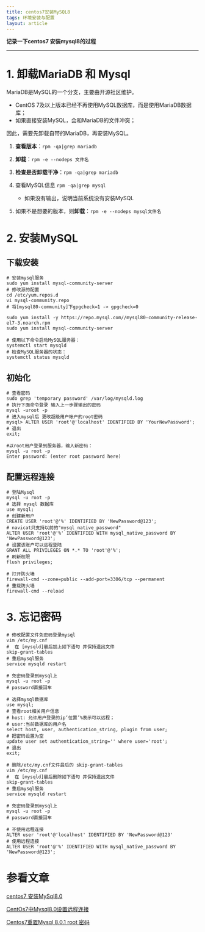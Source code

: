 ```yaml
---
title: centos7安装MySQL8
tags: 环境安装与配置
layout: article
---
```






**记录一下centos7 安装mysql8的过程**

<!--more-->

---



# 1. 卸载MariaDB 和 Mysql

MariaDB是MySQL的一个分支，主要由开源社区维护。

- CentOS 7及以上版本已经不再使用MySQL数据库，而是使用MariaDB数据库；
- 如果直接安装MySQL，会和MariaDB的文件冲突；

因此，需要先卸载自带的MariaDB，再安装MySQL。

1. **查看版本**：`rpm -qa|grep mariadb`
2. **卸载**：`rpm -e --nodeps 文件名`
3. **检查是否卸载干净**：`rpm -qa|grep mariadb`

1. 查看MySQL信息 `rpm -qa|grep mysql`
   - 如果没有输出，说明当前系统没有安装MySQL
2. 如果不是想要的版本，则**卸载**：`rpm -e --nodeps mysql文件名`

# 2. 安装MySQL

## 下载安装

```shell
# 安装mysql服务
sudo yum install mysql-community-server
# 修改源的配置
cd /etc/yum.repos.d
vi mysql-community.repo
# 将[mysql80-community]下gpgcheck=1 -> gpgcheck=0
```

```shell
sudo yum install -y https://repo.mysql.com//mysql80-community-release-el7-3.noarch.rpm
sudo yum install mysql-community-server
```

```shell
# 使用以下命令启动MySQL服务器：
systemctl start mysqld
# 检查MySQL服务器的状态：
systemctl status mysqld
```

## 初始化

```shell
# 查看密码
sudo grep 'temporary password' /var/log/mysqld.log
# 执行下面命令登录 输入上一步骤输出的密码
mysql -uroot -p
# 进入mysql后 更改超级用户帐户的root密码
mysql> ALTER USER 'root'@'localhost' IDENTIFIED BY 'YourNewPassword';
# 退出
exit;
```

```shell
#以root用户登录到服务器，输入新密码：
mysql -u root -p
Enter password: (enter root password here)
```

## 配置远程连接

```shell
# 登陆Mysql
mysql -u root -p
# 选择 mysql 数据库
use mysql;
# 创建新用户
CREATE USER 'root'@'%' IDENTIFIED BY 'NewPassword@123';
# navicat只支持以前的"mysql_native_password"
ALTER USER 'root'@'%' IDENTIFIED WITH mysql_native_password BY 'NewPassword@123';
# 设置该账户可以远程登陆
GRANT ALL PRIVILEGES ON *.* TO 'root'@'%';
# 刷新权限
flush privileges;
```

```shell
# 打开防火墙
firewall-cmd --zone=public --add-port=3306/tcp --permanent 
# 重载防火墙
firewall-cmd --reload
```



# 3. 忘记密码

```shell
# 修改配置文件免密码登录mysql
vim /etc/my.cnf 
#  在 [mysqld]最后加上如下语句 并保持退出文件
skip-grant-tables  
# 重启mysql服务
service mysqld restart 
```

```shell
# 免密码登录到mysql上
mysql -u root -p   
# password直接回车
```

```shell
# 选择mysql数据库
use mysql;
# 查看root相关用户信息 
# host: 允许用户登录的ip‘位置’%表示可以远程；
# user:当前数据库的用户名
select host, user, authentication_string, plugin from user;
# 把密码设置为空
update user set authentication_string='' where user='root';  
# 退出
exit;
```

```shell
# 删除/etc/my.cnf文件最后的 skip-grant-tables 
vim /etc/my.cnf 
#  在 [mysqld]最后删除如下语句 并保持退出文件
skip-grant-tables  
# 重启mysql服务
service mysqld restart 
```

```shell
# 免密码登录到mysql上
mysql -u root -p   
# password直接回车
```

```shell
# 不使用远程连接
ALTER user 'root'@'localhost' IDENTIFIED BY 'NewPassword@123'  
# 使用远程连接
ALTER USER 'root'@'%' IDENTIFIED WITH mysql_native_password BY 'NewPassword@123';
```



# 参看文章

[centos7 安装MySql8.0](https://juejin.cn/post/6919849319189184520)

[CentOs7中Mysql8.0设置远程连接](https://blog.csdn.net/weixin_43818197/article/details/104783858)

[Centos7重置Mysql 8.0.1 root 密码](https://www.cnblogs.com/jjg0519/p/9034713.html)